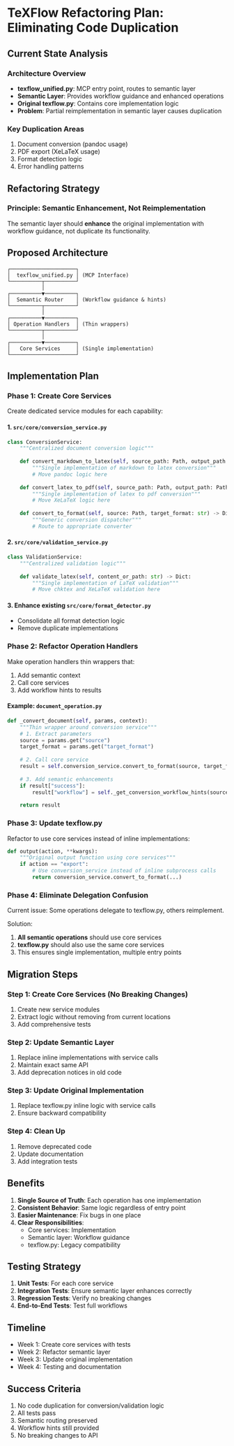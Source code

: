 # TeXFlow Refactoring Plan: Eliminating Code Duplication

## Current State Analysis

### Architecture Overview
- **texflow_unified.py**: MCP entry point, routes to semantic layer
- **Semantic Layer**: Provides workflow guidance and enhanced operations
- **Original texflow.py**: Contains core implementation logic
- **Problem**: Partial reimplementation in semantic layer causes duplication

### Key Duplication Areas
1. Document conversion (pandoc usage)
2. PDF export (XeLaTeX usage)
3. Format detection logic
4. Error handling patterns

## Refactoring Strategy

### Principle: Semantic Enhancement, Not Reimplementation
The semantic layer should **enhance** the original implementation with workflow guidance, not duplicate its functionality.

## Proposed Architecture

```
┌─────────────────────┐
│  texflow_unified.py │ (MCP Interface)
└──────────┬──────────┘
           │
┌──────────▼──────────┐
│  Semantic Router    │ (Workflow guidance & hints)
└──────────┬──────────┘
           │
┌──────────▼──────────┐
│ Operation Handlers  │ (Thin wrappers)
└──────────┬──────────┘
           │
┌──────────▼──────────┐
│   Core Services     │ (Single implementation)
└─────────────────────┘
```

## Implementation Plan

### Phase 1: Create Core Services
Create dedicated service modules for each capability:

#### 1. `src/core/conversion_service.py`
```python
class ConversionService:
    """Centralized document conversion logic"""
    
    def convert_markdown_to_latex(self, source_path: Path, output_path: Path) -> Dict:
        """Single implementation of markdown to latex conversion"""
        # Move pandoc logic here
        
    def convert_latex_to_pdf(self, source_path: Path, output_path: Path) -> Dict:
        """Single implementation of latex to pdf conversion"""
        # Move XeLaTeX logic here
        
    def convert_to_format(self, source: Path, target_format: str) -> Dict:
        """Generic conversion dispatcher"""
        # Route to appropriate converter
```

#### 2. `src/core/validation_service.py`
```python
class ValidationService:
    """Centralized validation logic"""
    
    def validate_latex(self, content_or_path: str) -> Dict:
        """Single implementation of LaTeX validation"""
        # Move chktex and XeLaTeX validation here
```

#### 3. Enhance existing `src/core/format_detector.py`
- Consolidate all format detection logic
- Remove duplicate implementations

### Phase 2: Refactor Operation Handlers
Make operation handlers thin wrappers that:
1. Add semantic context
2. Call core services
3. Add workflow hints to results

#### Example: `document_operation.py`
```python
def _convert_document(self, params, context):
    """Thin wrapper around conversion service"""
    # 1. Extract parameters
    source = params.get("source")
    target_format = params.get("target_format")
    
    # 2. Call core service
    result = self.conversion_service.convert_to_format(source, target_format)
    
    # 3. Add semantic enhancements
    if result["success"]:
        result["workflow"] = self._get_conversion_workflow_hints(source, target_format)
    
    return result
```

### Phase 3: Update texflow.py
Refactor to use core services instead of inline implementations:

```python
def output(action, **kwargs):
    """Original output function using core services"""
    if action == "export":
        # Use conversion_service instead of inline subprocess calls
        return conversion_service.convert_to_format(...)
```

### Phase 4: Eliminate Delegation Confusion
Current issue: Some operations delegate to texflow.py, others reimplement.

Solution:
1. **All semantic operations** should use core services
2. **texflow.py** should also use the same core services
3. This ensures single implementation, multiple entry points

## Migration Steps

### Step 1: Create Core Services (No Breaking Changes)
1. Create new service modules
2. Extract logic without removing from current locations
3. Add comprehensive tests

### Step 2: Update Semantic Layer
1. Replace inline implementations with service calls
2. Maintain exact same API
3. Add deprecation notices in old code

### Step 3: Update Original Implementation
1. Replace texflow.py inline logic with service calls
2. Ensure backward compatibility

### Step 4: Clean Up
1. Remove deprecated code
2. Update documentation
3. Add integration tests

## Benefits

1. **Single Source of Truth**: Each operation has one implementation
2. **Consistent Behavior**: Same logic regardless of entry point
3. **Easier Maintenance**: Fix bugs in one place
4. **Clear Responsibilities**: 
   - Core services: Implementation
   - Semantic layer: Workflow guidance
   - texflow.py: Legacy compatibility

## Testing Strategy

1. **Unit Tests**: For each core service
2. **Integration Tests**: Ensure semantic layer enhances correctly
3. **Regression Tests**: Verify no breaking changes
4. **End-to-End Tests**: Test full workflows

## Timeline

- Week 1: Create core services with tests
- Week 2: Refactor semantic layer
- Week 3: Update original implementation
- Week 4: Testing and documentation

## Success Criteria

1. No code duplication for conversion/validation logic
2. All tests pass
3. Semantic routing preserved
4. Workflow hints still provided
5. No breaking changes to API